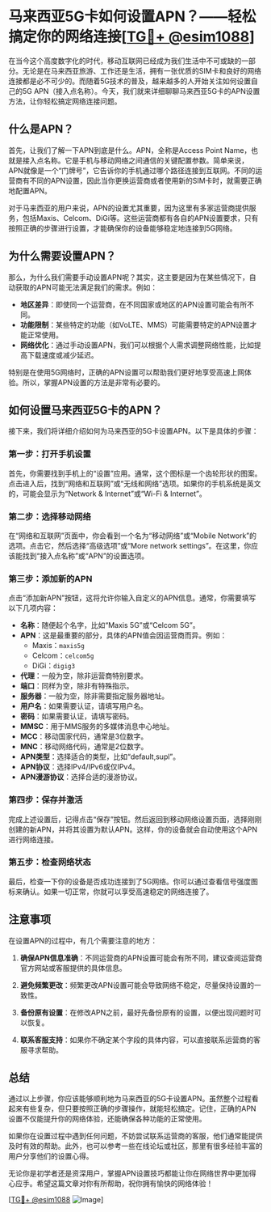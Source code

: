# 马来西亚5G卡如何设置APN？——轻松搞定你的网络连接[[TG💪+ @esim1088](https://t.me/s/esim1088)]

在当今这个高度数字化的时代，移动互联网已经成为我们生活中不可或缺的一部分。无论是在马来西亚旅游、工作还是生活，拥有一张优质的SIM卡和良好的网络连接都是必不可少的。而随着5G技术的普及，越来越多的人开始关注如何设置自己的5G APN（接入点名称）。今天，我们就来详细聊聊马来西亚5G卡的APN设置方法，让你轻松搞定网络连接问题。

## 什么是APN？

首先，让我们了解一下APN到底是什么。APN，全称是Access Point Name，也就是接入点名称。它是手机与移动网络之间通信的关键配置参数。简单来说，APN就像是一个“门牌号”，它告诉你的手机通过哪个路径连接到互联网。不同的运营商有不同的APN设置，因此当你更换运营商或者使用新的SIM卡时，就需要正确地配置APN。

对于马来西亚的用户来说，APN的设置尤其重要，因为这里有多家运营商提供服务，包括Maxis、Celcom、DiGi等。这些运营商都有各自的APN设置要求，只有按照正确的步骤进行设置，才能确保你的设备能够稳定地连接到5G网络。

## 为什么需要设置APN？

那么，为什么我们需要手动设置APN呢？其实，这主要是因为在某些情况下，自动获取的APN可能无法满足我们的需求。例如：

- **地区差异**：即使同一个运营商，在不同国家或地区的APN设置可能会有所不同。
- **功能限制**：某些特定的功能（如VoLTE、MMS）可能需要特定的APN设置才能正常使用。
- **网络优化**：通过手动设置APN，我们可以根据个人需求调整网络性能，比如提高下载速度或减少延迟。

特别是在使用5G网络时，正确的APN设置可以帮助我们更好地享受高速上网体验。所以，掌握APN设置的方法是非常有必要的。

## 如何设置马来西亚5G卡的APN？

接下来，我们将详细介绍如何为马来西亚的5G卡设置APN。以下是具体的步骤：

### 第一步：打开手机设置

首先，你需要找到手机上的“设置”应用。通常，这个图标是一个齿轮形状的图案。点击进入后，找到“网络和互联网”或“无线和网络”选项。如果你的手机系统是英文的，可能会显示为“Network & Internet”或“Wi-Fi & Internet”。

### 第二步：选择移动网络

在“网络和互联网”页面中，你会看到一个名为“移动网络”或“Mobile Network”的选项。点击它，然后选择“高级选项”或“More network settings”。在这里，你应该能找到“接入点名称”或“APN”的设置选项。

### 第三步：添加新的APN

点击“添加新APN”按钮，这将允许你输入自定义的APN信息。通常，你需要填写以下几项内容：

- **名称**：随便起个名字，比如“Maxis 5G”或“Celcom 5G”。
- **APN**：这是最重要的部分，具体的APN值会因运营商而异。例如：
  - Maxis：`maxis5g`
  - Celcom：`celcom5g`
  - DiGi：`digig3`
- **代理**：一般为空，除非运营商特别要求。
- **端口**：同样为空，除非有特殊指示。
- **服务器**：一般为空，除非需要指定服务器地址。
- **用户名**：如果需要认证，请填写用户名。
- **密码**：如果需要认证，请填写密码。
- **MMSC**：用于MMS服务的多媒体消息中心地址。
- **MCC**：移动国家代码，通常是3位数字。
- **MNC**：移动网络代码，通常是2位数字。
- **APN类型**：选择适合的类型，比如“default,supl”。
- **APN协议**：选择IPv4/IPv6或仅IPv4。
- **APN漫游协议**：选择合适的漫游协议。

### 第四步：保存并激活

完成上述设置后，记得点击“保存”按钮。然后返回到移动网络设置页面，选择刚刚创建的新APN，并将其设置为默认APN。这样，你的设备就会自动使用这个APN进行网络连接。

### 第五步：检查网络状态

最后，检查一下你的设备是否成功连接到了5G网络。你可以通过查看信号强度图标来确认。如果一切正常，你就可以享受高速稳定的网络连接了。

## 注意事项

在设置APN的过程中，有几个需要注意的地方：

1. **确保APN信息准确**：不同运营商的APN设置可能会有所不同，建议查阅运营商官方网站或客服提供的具体信息。
   
2. **避免频繁更改**：频繁更改APN设置可能会导致网络不稳定，尽量保持设置的一致性。

3. **备份原有设置**：在修改APN之前，最好先备份原有的设置，以便出现问题时可以恢复。

4. **联系客服支持**：如果你不确定某个字段的具体内容，可以直接联系运营商的客服寻求帮助。

## 总结

通过以上步骤，你应该能够顺利地为马来西亚的5G卡设置APN。虽然整个过程看起来有些复杂，但只要按照正确的步骤操作，就能轻松搞定。记住，正确的APN设置不仅能提升你的网络体验，还能确保各种功能的正常使用。

如果你在设置过程中遇到任何问题，不妨尝试联系运营商的客服，他们通常能提供及时有效的帮助。此外，也可以参考一些在线论坛或社区，那里有很多经验丰富的用户分享他们的设置心得。

无论你是初学者还是资深用户，掌握APN设置技巧都能让你在网络世界中更加得心应手。希望这篇文章对你有所帮助，祝你拥有愉快的网络体验！

[[TG💪+ @esim1088](https://t.me/s/esim1088) ![Image](https://i.postimg.cc/4NQfJmqS/Snipaste-2025-05-13-00-14-12.png)]